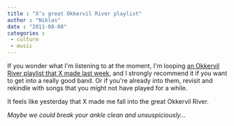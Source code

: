 ```yaml
---
title : "X’s great Okkervil River playlist"
author : "Niklas"
date : "2011-08-08"
categories : 
 - culture
 - music
---
```


If you wonder what I'm listening to at the moment, I'm looping [an Okkervil River playlist that X made last week](http://cyndamoore.wordpress.com/2011/08/05/down-by-okkervil-river-a-tiny-playlist), and I strongly recommend it if you want to get into a really good band. Or if you're already into them, revisit and rekindle with songs that you might not have played for a while.

It feels like yesterday that X made me fall into the great Okkervil River.

_Maybe we could break your ankle clean and unsuspiciously..._
